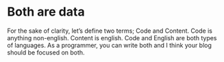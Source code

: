 
# Both are data

For the sake of clarity, let’s define two terms; Code and Content. Code is anything non-english. Content is english. Code and English are both types of languages. As a programmer, you can write both and I think your blog should be focused on both.


